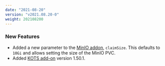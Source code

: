 ```yaml
---
date: "2021-08-20"
version: "v2021.08.20-0"
weight: 202108200
---
```


### <span class="label label-green">New Features</span>
- Added a new parameter to the [MinIO addon](docs/add-ons/minio), `claimSize`. This defaults to `10Gi` and allows setting the size of the MinIO PVC.
- Added [KOTS add-on](/docs/add-ons/kots) version 1.50.1.
